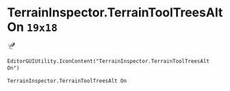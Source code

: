 # TerrainInspector.TerrainToolTreesAlt On `19x18`
<img src="/img/TerrainInspector.TerrainToolTreesAlt%20On.png" width=19 height=18>

``` CSharp
EditorGUIUtility.IconContent("TerrainInspector.TerrainToolTreesAlt On")
```
```
TerrainInspector.TerrainToolTreesAlt On
```
